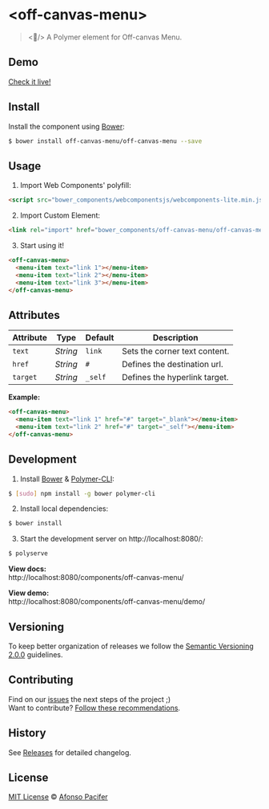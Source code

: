 # &lt;off-canvas-menu&gt;

> <🍔/> A Polymer element for Off-canvas Menu.


## Demo

[Check it live!](http://afonsopacifer.github.io/off-canvas-menu/)

## Install

Install the component using [Bower](http://bower.io/):

```sh
$ bower install off-canvas-menu/off-canvas-menu --save
```

## Usage

1. Import Web Components' polyfill:

```html
<script src="bower_components/webcomponentsjs/webcomponents-lite.min.js"></script>
```

2. Import Custom Element:

```html
<link rel="import" href="bower_components/off-canvas-menu/off-canvas-menu.html">
```

3. Start using it!

```html
<off-canvas-menu>
  <menu-item text="link 1"></menu-item>
  <menu-item text="link 2"></menu-item>
  <menu-item text="link 3"></menu-item>
</off-canvas-menu>
```

## Attributes

Attribute  | Type        | Default             | Description
---        | ---         | ---                 | ---
`text`   | *String*    | `link`    | Sets the corner text content.
`href` | *String*   | `#`             | Defines the destination url.
`target`     | *String*    | `_self`   | Defines the hyperlink target.

**Example:**

```html
<off-canvas-menu>
  <menu-item text="link 1" href="#" target="_blank"></menu-item>
  <menu-item text="link 2" href="#" target="_self"></menu-item>
</off-canvas-menu>
```

## Development

1. Install [Bower](http://bower.io/) & [Polymer-CLI](https://www.polymer-project.org/1.0/docs/tools/polymer-cli):

```sh
$ [sudo] npm install -g bower polymer-cli
```

2. Install local dependencies:

```sh
$ bower install
```

3. Start the development server on http://localhost:8080/:

```sh
$ polyserve
```

**View docs:**<br>
http://localhost:8080/components/off-canvas-menu/

**View demo:**<br>
http://localhost:8080/components/off-canvas-menu/demo/

## Versioning

To keep better organization of releases we follow the [Semantic Versioning 2.0.0](http://semver.org/) guidelines.

## Contributing
Find on our [issues](https://github.com/afonsopacifer/off-canvas-menu/issues/) the next steps of the project ;)
<br>
Want to contribute? [Follow these recommendations](https://github.com/afonsopacifer/off-canvas-menu/blob/master/CONTRIBUTING.md).

## History
See [Releases](https://github.com/afonsopacifer/off-canvas-menu/releases) for detailed changelog.

## License
[MIT License](https://github.com/afonsopacifer/off-canvas-menu/blob/master/LICENSE.md) © [Afonso Pacifer](http://afonsopacifer.com/)

